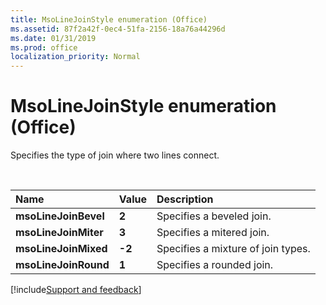 ```yaml
---
title: MsoLineJoinStyle enumeration (Office)
ms.assetid: 87f2a42f-0ec4-51fa-2156-18a76a44296d
ms.date: 01/31/2019
ms.prod: office
localization_priority: Normal
---
```



# MsoLineJoinStyle enumeration (Office)

Specifies the type of join where two lines connect.

<br/>

|Name|Value|Description|
|:-----|:-----|:-----|
|**msoLineJoinBevel**|**2**|Specifies a beveled join.|
|**msoLineJoinMiter**|**3**|Specifies a mitered join.|
|**msoLineJoinMixed**|**-2**|Specifies a mixture of join types.|
|**msoLineJoinRound**|**1**|Specifies a rounded join.|


[!include[Support and feedback](~/includes/feedback-boilerplate.md)]